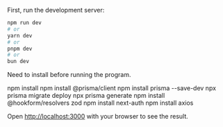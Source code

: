 First, run the development server:

```bash
npm run dev
# or
yarn dev
# or
pnpm dev
# or
bun dev
```
Need to install before running the program.

npm install 
npm install @prisma/client
npm install prisma --save-dev
npx prisma migrate deploy
npx prisma generate
npm install @hookform/resolvers zod
npm install next-auth
npm install axios


Open [http://localhost:3000](http://localhost:3000) with your browser to see the result.